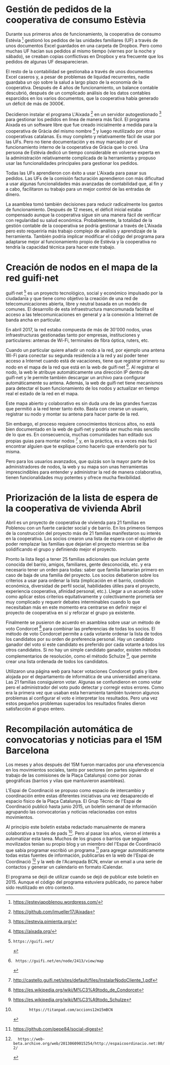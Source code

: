 # Gestión de pedidos de la cooperativa de consumo Estèvia

Durante sus primeros años de funcionamiento, la cooperativa de consumo Estèvia
[^estevia] gestionó los pedidos de las unidades familiares (UF) a través de
unos documentos Excel guardados en una carpeta de Dropbox. Pero como muchas UF
hacían sus pedidos al mismo tiempo (viernes por la noche y sábado), se creaban
copias conflictivas en Dropbox y era frecuente que los pedidos de algunas UF
desaparecieran.

El resto de la contabilidad se gestionaba a través de unos documentos Excel
caseros y, a pesar de problemas de liquidad recurrentes, nadie guardaba un ojo
sobre la salud a largo plazo de la economía de la cooperativa. Después de 4
años de funcionamiento, un balance contable descubrió, después de un complicado
análisis de los datos contables esparcidos en los varios documentos, que la
cooperativa había generado un déficit de más de 3000€.

Decidieron instalar el programa L'Aixada [^aixada] en un servidor
autogestionado [^pimienta] para gestionar los pedidos en linea de manera más
fácil. El programa Aixada es un software libre que fue creado inicialmente a
medida para la cooperativa de Gràcia del mismo nombre [^gracia] y luego
reutilizado por otras cooperativas catalanas. Es muy completo y relativamente
fácil de usar por las UFs. Pero no tiene documentación y es muy marcado por el
funcionamiento interno de la cooperativa de Gràcia que lo creó. Una persona de
Estèvia dedicó un tiempo considerable en volverse experta en la administración
relativamente complicada de la herramienta y propuso usar las funcionalidades
principales para gestionar los pedidos.

Todas las UFs aprendieron con éxito a usar L'Aixada para pasar sus pedidos. Las
UFs de la comisión facturación aprendieron con más dificultad a usar algunas
funcionalidades más avanzadas de contabilidad que, al fin y a cabo, facilitaron
su trabajo para un mejor control de las entradas de dinero.

La asamblea tomó también decisiones para reducir radicalmente los gastos de
funcionamiento. Después de 12 meses, el déficit inicial estaba compensado
aunque la cooperativa sigue sin una manera fácil de verificar con regularidad
su salud económica. Probablemente, la totalidad de la gestión contable de la
cooperativa se podría gestionar a través de L'Aixada pero esto requeriría más
trabajo complejo de análisis y aprendizaje de la herramienta. También podría
implicar modificar el código del programa para adaptarse mejor al
funcionamiento propio de Estèvia y la cooperativa no tendría la capacidad
técnica para hacer este trabajo.

[^estevia]:  https://esteviapoblenou.wordpress.com/
[^aixada]:   https://github.com/jmueller17/Aixada
[^pimienta]: https://estevia.pimienta.org/
[^gracia]:   https://aixada.org/

# Creación de nodos en el mapa de la red guifi·net

guifi·net [^guifi] es un proyecto tecnológico, social y económico impulsado por
la ciudadanía y que tiene como objetivo la creación de una red de
telecomunicaciones abierta, libre y neutral basada en un modelo de comunes. El
desarrollo de esta infraestructura mancomunada facilita el acceso a las
telecomunicaciones en general y a la conexión a Internet de banda ancha en
particular.

En abril 2017, la red estaba compuesta de más de 30'000 nodos, unas
infraestructuras gestionadas tanto por empresas, instituciones y particulares:
antenas de Wi-Fi, terminales de fibra óptica, ruters, etc.

Cuando un particular quiere añadir un nodo a la red, por ejemplo una antena
Wi-Fi para conectar su segunda residencia a la red y así poder tener acceso a
Internet cuando está de vacaciones, tiene que registrar primero su nodo en el
mapa de la red que está en la web de guifi·net [^mapa]. Al registrar el nodo,
la web le atribuye automáticamente una dirección IP dentro de guifi·net y le
permite también descargar un archivo para configurar automáticamente su antena.
Además, la web de guifi·net tiene mecanismos para detectar el buen
funcionamiento de los nodos y actualizar en tiempo real el estado de la red en
el mapa.

Este mapa abierto y colaborativo es sin duda una de las grandes fuerzas que
permitió a la red tener tanto éxito. Basta con crearse un usuario, registrar su
nodo y montar su antena para hacer parte de la red.

Sin embargo, el proceso requiere conocimientos técnicos altos, no está bien
documentado en la web de guifi·net y podría ser mucho más sencillo de lo que
es. En consecuencia, muchas comunidades han editado sus propias guias para
montar nodos [^castello] y, en la práctica, es a veces más fácil encontrar
alguien que te explique como hacerlo que entenderlo por tu misma.

Pero para los usuarios avanzados, que quizás son la mayor parte de los
administradores de nodos, la web y su mapa son unas herramientas
imprescindibles para entender y administrar la red de manera colaborativa,
tienen funcionalidades muy potentes y ofrece mucha flexibilidad.

[^guifi]:    https://guifi.net/
[^mapa]:     https://guifi.net/en/node/2413/view/map
[^castello]: http://castello.guifi.net/sites/default/files/InstalarNodoCliente_1.pdf

# Priorización de la lista de espera de la cooperativa de vivienda Abril

Abril es un proyecto de cooperativa de vivienda para 21 familias en
Poblenou con un fuerte carácter social y de barrio. En los primeros
tiempos de la construcción del proyecto más de 21 familias manifestaron
su interés en la cooperativa. Los socios crearon una lista de espera con
el objetivo de poder remplazar las familias que dejarían el proyecto
mientras se iba solidificando el grupo y definiendo mejor el proyecto.

Pronto la lista llegó a tener 25 familias adicionales que incluían gente
conocida del barrio, amigos, familiares, gente desconocida, etc. y era
necesario tener un orden para todas: saber que familia llamarían primero
en caso de baja de una familia del proyecto. Los socios debatieron sobre
los criterios a usar para ordenar la lista (implicación en el barrio,
condición económica, diversidad de perfil social, habilidades útiles
para el proyecto, experiencia cooperativa, afinidad personal, etc.).
Llegar a un acuerdo sobre como aplicar estos criterios equitativamente y
colectivamente prometía ser muy complicado y requerir debates
interminables cuando lo que necesitaban más en este momento era
centrarse en definir mejor el proyecto de cooperativa en sí y reforzar
el grupo ya existente.

Finalmente se pusieron de acuerdo en asamblea sobre usar un método de
voto Condorcet [^condorcet] para combinar las preferencias de todas los
socios. El método de voto Condorcet permite a cada votante ordenar la
lista de todos los candidatos por su orden de preferencia personal. Hay
un candidato ganador del voto si este candidato es preferido por cada
votante a todos los otros candidatos. Si no hay un simple candidato
ganador, existen métodos complementarios de resolución, como el método
Schulze [^schulze], que permite crear una lista ordenada de todos los
candidatos.

Utilizaron una página web para hacer votaciones Condorcet gratis y libre
alojada por el departamento de informática de una universidad americana.
Las 21 familias consiguieron votar. Algunas se confundieron en como
votar pero el administrador del voto pudo detectar y corregir estos
errores. Como era la primera vez que usaban esta herramienta también
tuvieron algunos problemas al configurar el voto e interpretar los
resultados. Pero una vez estos pequeños problemas superados los
resultados finales dieron satisfacción al grupo entero.

[^condorcet]: https://es.wikipedia.org/wiki/M%C3%A9todo_de_Condorcet
[^schulze]:   https://es.wikipedia.org/wiki/M%C3%A9todo_Schulze
[^civs]:      http://civs.cs.cornell.edu/

# Recompilación automática de convocatorias y noticias para el 15M Barcelona

Los meses y años después del 15M fueron marcados por una efervescencia en los
movimientos sociales, tanto por sectores (en partes siguiendo el trabajo de las
comisiones de la Plaça Catalunya) como por zonas geográficas (barrios y vilas
que mantuvieron asambleas).

L'Espai de Coordinació se propuso como espacio de intercambio y coordinación
entre estas diferentes iniciativas una vez desaparecido el espacio físico de la
Plaça Catalunya. El Grup Tècnic de l'Espai de Coordinació publicó hasta junio
2015, un boletín semanal de información agrupando las convocatorias y noticias
relacionadas con estos movimientos.

Al principio este boletín estaba redactado manualmente de manera colaborativa a
través de pads [^pad]. Pero al pasar los años, vieron el interés a automatizar
esta tarea. Muchos de los grupos o barrios que seguían movilizados tenían su
propio blog y un miembro del l'Espai de Coordinació que sabía programar
escribió un programa [^social-digest] para agregar automáticamente todas estas
fuentes de información, publicarlas en la web de l'Espai de Coordinació
[^noticies] y la web de l'Acampada BCN, enviar un email a una serie de
contactos y generar un calendario en formato iCalendar.

El programa se dejó de utilizar cuando se dejó de publicar este boletín en
2015. Aunque el código del programa estuviera publicado, no parece haber sido
reutilizado en otro contexto.

[^pad]:           https://titanpad.com/accions12m15mBCN
[^social-digest]: https://github.com/pepe84/social-digest
[^noticies]:      https://web-beta.archive.org/web/20130609015254/http://espaicoordinacio.net:80/noticies-2/
